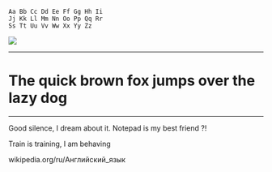 ```
Aa Bb Cc Dd Ee Ff Gg Hh Ii
Jj Kk Ll Mm Nn Oo Pp Qq Rr
Ss Tt Uu Vv Ww Xx Yy Zz
```
![](keyboard.svg)

---
# **The quick brown fox jumps over the lazy dog**

---
Good silence, I dream about it.
Notepad is my best friend ?!

Train is training, I am behaving

wikipedia.org/ru/Английский_язык